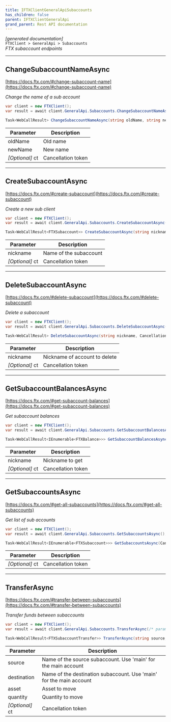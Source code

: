```yaml
---
title: IFTXClientGeneralApiSubaccounts
has_children: false
parent: IFTXClientGeneralApi
grand_parent: Rest API documentation
---
```

*[generated documentation]*  
`FTXClient > GeneralApi > Subaccounts`  
*FTX subaccount endpoints*
  

***

## ChangeSubaccountNameAsync  

[https://docs.ftx.com/#change-subaccount-name](https://docs.ftx.com/#change-subaccount-name)  
<p>

*Change the name of a sub account*  

```csharp  
var client = new FTXClient();  
var result = await client.GeneralApi.Subaccounts.ChangeSubaccountNameAsync(/* parameters */);  
```  

```csharp  
Task<WebCallResult> ChangeSubaccountNameAsync(string oldName, string newName, CancellationToken ct = default);  
```  

|Parameter|Description|
|---|---|
|oldName|Old name|
|newName|New name|
|_[Optional]_ ct|Cancellation token|

</p>

***

## CreateSubaccountAsync  

[https://docs.ftx.com/#create-subaccount](https://docs.ftx.com/#create-subaccount)  
<p>

*Create a new sub client*  

```csharp  
var client = new FTXClient();  
var result = await client.GeneralApi.Subaccounts.CreateSubaccountAsync(/* parameters */);  
```  

```csharp  
Task<WebCallResult<FTXSubaccount>> CreateSubaccountAsync(string nickname, CancellationToken ct = default);  
```  

|Parameter|Description|
|---|---|
|nickname|Name of the subaccount|
|_[Optional]_ ct|Cancellation token|

</p>

***

## DeleteSubaccountAsync  

[https://docs.ftx.com/#delete-subaccount](https://docs.ftx.com/#delete-subaccount)  
<p>

*Delete a subaccount*  

```csharp  
var client = new FTXClient();  
var result = await client.GeneralApi.Subaccounts.DeleteSubaccountAsync(/* parameters */);  
```  

```csharp  
Task<WebCallResult> DeleteSubaccountAsync(string nickname, CancellationToken ct = default);  
```  

|Parameter|Description|
|---|---|
|nickname|Nickname of account to delete|
|_[Optional]_ ct|Cancellation token|

</p>

***

## GetSubaccountBalancesAsync  

[https://docs.ftx.com/#get-subaccount-balances](https://docs.ftx.com/#get-subaccount-balances)  
<p>

*Get subaccount balances*  

```csharp  
var client = new FTXClient();  
var result = await client.GeneralApi.Subaccounts.GetSubaccountBalancesAsync(/* parameters */);  
```  

```csharp  
Task<WebCallResult<IEnumerable<FTXBalance>>> GetSubaccountBalancesAsync(string nickname, CancellationToken ct = default);  
```  

|Parameter|Description|
|---|---|
|nickname|Nickname to get|
|_[Optional]_ ct|Cancellation token|

</p>

***

## GetSubaccountsAsync  

[https://docs.ftx.com/#get-all-subaccounts](https://docs.ftx.com/#get-all-subaccounts)  
<p>

*Get list of sub accounts*  

```csharp  
var client = new FTXClient();  
var result = await client.GeneralApi.Subaccounts.GetSubaccountsAsync();  
```  

```csharp  
Task<WebCallResult<IEnumerable<FTXSubaccount>>> GetSubaccountsAsync(CancellationToken ct = default);  
```  

|Parameter|Description|
|---|---|
|_[Optional]_ ct|Cancellation token|

</p>

***

## TransferAsync  

[https://docs.ftx.com/#transfer-between-subaccounts](https://docs.ftx.com/#transfer-between-subaccounts)  
<p>

*Transfer funds between subaccounts*  

```csharp  
var client = new FTXClient();  
var result = await client.GeneralApi.Subaccounts.TransferAsync(/* parameters */);  
```  

```csharp  
Task<WebCallResult<FTXSubaccountTransfer>> TransferAsync(string source, string destination, string asset, decimal quantity, CancellationToken ct = default);  
```  

|Parameter|Description|
|---|---|
|source|Name of the source subaccount. Use 'main' for the main account|
|destination|Name of the destination subaccount. Use 'main' for the main account|
|asset|Asset to move|
|quantity|Quantity to move|
|_[Optional]_ ct|Cancellation token|

</p>
